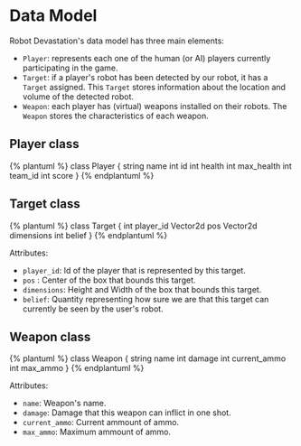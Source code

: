 # Data Model

Robot Devastation's data model has three main elements:

* `Player`: represents each one of the human (or AI) players currently participating in the game. 
* `Target`: if a player's robot has been detected by our robot, it has a `Target` assigned. This `Target` stores information about the location and volume of the detected robot.
* `Weapon`: each player has (virtual) weapons installed on their robots. The `Weapon` stores the characteristics of each weapon.

## Player class

{% plantuml %}
class Player {
string name
int id
int health
int max_health
int team_id
int score
}
{% endplantuml %}

## Target class

{% plantuml %}
class Target {
int player_id
Vector2d pos
Vector2d dimensions
int belief
}
{% endplantuml %}

Attributes:
* `player_id`: Id of the player that is represented by this target.
* `pos` : Center of the box that bounds this target. 
* `dimensions`: Height and Width of the box that bounds this target.
* `belief`: Quantity representing how sure we are that this target can currently be seen by the user's robot.


## Weapon class

{% plantuml %}
class Weapon {
string name
int damage
int current_ammo
int max_ammo
}
{% endplantuml %}

Attributes:
* `name`: Weapon's name.
* `damage`: Damage that this weapon can inflict in one shot.
* `current_ammo`: Current ammount of ammo.
* `max_ammo`: Maximum ammount of ammo.

